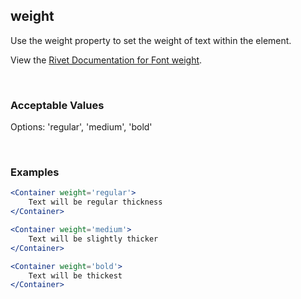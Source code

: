 ## weight

Use the weight property to set the weight of text within the element.

View the [Rivet Documentation for Font weight](https://rivet.iu.edu/utilities/typography/#font-weight).

<br/>

### Acceptable Values

Options: 'regular', 'medium', 'bold'

<br/>

### Examples

```jsx
<Container weight='regular'>
    Text will be regular thickness
</Container>

<Container weight='medium'>
    Text will be slightly thicker
</Container>

<Container weight='bold'>
    Text will be thickest
</Container>
```